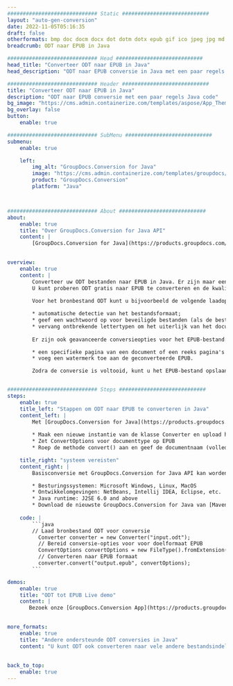 ```yaml
---
############################# Static ############################
layout: "auto-gen-conversion"
date: 2022-11-05T05:16:35
draft: false
otherformats: bmp doc docm docx dot dotm dotx epub gif ico jpeg jpg md odt ott pdf png psd rtf tex tif tiff txt xps
breadcrumb: ODT naar EPUB in Java

############################# Head ############################
head_title: "Converteer ODT naar EPUB in Java"
head_description: "ODT naar EPUB conversie in Java met een paar regels code. Converteer meer dan 160 bestandsindelingen met de GroupDocs-documentconversie-API voor Java"

############################# Header ############################
title: "Converteer ODT naar EPUB in Java"
description: "ODT naar EPUB conversie met een paar regels Java code"
bg_image: "https://cms.admin.containerize.com/templates/aspose/App_Themes/V3/images/bg/header1.png"
bg_overlay: false
button:
    enable: true

############################# SubMenu ############################
submenu:
    enable: true

    left:
        img_alt: "GroupDocs.Conversion for Java"
        image: "https://cms.admin.containerize.com/templates/groupdocs/images/product-logos/90x90-noborder/groupdocs-conversion-java.png"
        product: "GroupDocs.Conversion"
        platform: "Java"



############################# About ############################
about:
    enable: true
    title: "Over GroupDocs.Conversion for Java API"
    content: |
        [GroupDocs.Conversion for Java](https://products.groupdocs.com/conversion/java/) is een geavanceerde conversie-API voor bestandsindelingen voor het converteren tussen populaire afbeeldings- en documentindelingen zoals Microsoft Office, OpenDocument, PDF, HTML, e-mail, CAD. en nog veel meer met slechts een paar regels code. De native API detecteert automatisch de formaten van de originele documenten en biedt veel opties voor het aanpassen van de geconverteerde documenten. Naast de functie om informatie uit een document te extraheren, ondersteunt het standaard ook het cachen van de conversieresultaten naar de lokale schijf. Elk type cacheopslag kan echter worden ondersteund door de juiste interfaces te implementeren - Amazon S3, Dropbox, Google Drive, Windows Azure, Reddis of andere.
    

overview:
    enable: true
    content: |
        Converteer uw ODT bestanden naar EPUB in Java. Er zijn maar een paar regels Java code nodig op elk platform naar keuze, zoals Windows, Linux, macOS.
        U kunt proberen ODT gratis naar EPUB te converteren en de kwaliteit van de conversieresultaten te evalueren. Naast eenvoudige scripts voor bestandsconversie, kunt u meer geavanceerde opties proberen voor het laden van het ODT-bronbestand en het opslaan van de EPUB-uitvoer. 
        
        Voor het bronbestand ODT kunt u bijvoorbeeld de volgende laadopties gebruiken:

        * automatische detectie van het bestandsformaat;
        * geef een wachtwoord op voor beveiligde bestanden (als de bestandsindeling dit ondersteunt);
        * vervang ontbrekende lettertypen om het uiterlijk van het document te behouden.
        
        Er zijn ook geavanceerde conversieopties voor het EPUB-bestand:

        * een specifieke pagina van een document of een reeks pagina's converteren;
        * voeg een watermerk toe aan de geconverteerde EPUB.

        Zodra de conversie is voltooid, kunt u het EPUB-bestand opslaan in uw lokale bestandspad of in opslag van derden, zoals FTP, Amazon S3, Google Drive, Dropbox enz. Let op - om ODT te converteren tot EPUB, hoeft u geen extra software te installeren, zoals MS Office, Open Office, Adobe Acrobat Reader etc.


############################# Steps ############################
steps:
    enable: true
    title_left: "Stappen om ODT naar EPUB te converteren in Java"
    content_left: |
        Met [GroupDocs.Conversion for Java](https://products.groupdocs.com/conversion/java/) kunnen ontwikkelaars het ODT-bestand eenvoudig converteren naar EPUB met een paar regels code.
        
        * Maak een nieuwe instantie van de klasse Converter en upload het bestand ODT met het volledige pad
        * Zet ConvertOptions voor documenttype op EPUB
        * Roep de methode convert() aan en geef de documentnaam (volledig pad) en formaat (EPUB) door als parameter

    title_right: "systeem vereisten"
    content_right: |
        Basisconversie met GroupDocs.Conversion for Java API kan worden gedaan met slechts een paar regels code. Onze API's worden ondersteund op alle belangrijke platforms en besturingssystemen. Voordat u de onderstaande code uitvoert, moet u ervoor zorgen dat de volgende vereisten op uw systeem zijn geïnstalleerd.

        * Besturingssystemen: Microsoft Windows, Linux, MacOS
        * Ontwikkelomgevingen: NetBeans, Intellij IDEA, Eclipse, etc.
        * Java runtime: J2SE 6.0 and above
        * Download de nieuwste GroupDocs.Conversion for Java van [Maven](https://repository.groupdocs.com/webapp/#/artifacts/browse/tree/General/repo/com/groupdocs/groupdocs-conversion)
         
    code: |
        ```java    
        // Laad bronbestand ODT voor conversie
          Converter converter = new Converter("input.odt");
          // Bereid conversie-opties voor voor doelformaat EPUB
          ConvertOptions convertOptions = new FileType().fromExtension("epub").getConvertOptions();
          // Converteren naar EPUB formaat
          converter.convert("output.epub", convertOptions);
        ```

demos:
    enable: true
    title: "ODT tot EPUB Live demo"
    content: |
       Bezoek onze [GroupDocs.Conversion App](https://products.groupdocs.app/conversion/family) website en probeer ODT naar EPUB conversie nu. De gratis demo heeft de volgende voordelen:
          

more_formats:
    enable: true
    title: "Andere ondersteunde ODT conversies in Java"
    content: "U kunt ODT ook converteren naar vele andere bestandsindelingen. Zie de lijst hieronder."
       
       
back_to_top:
    enable: true
---
```

